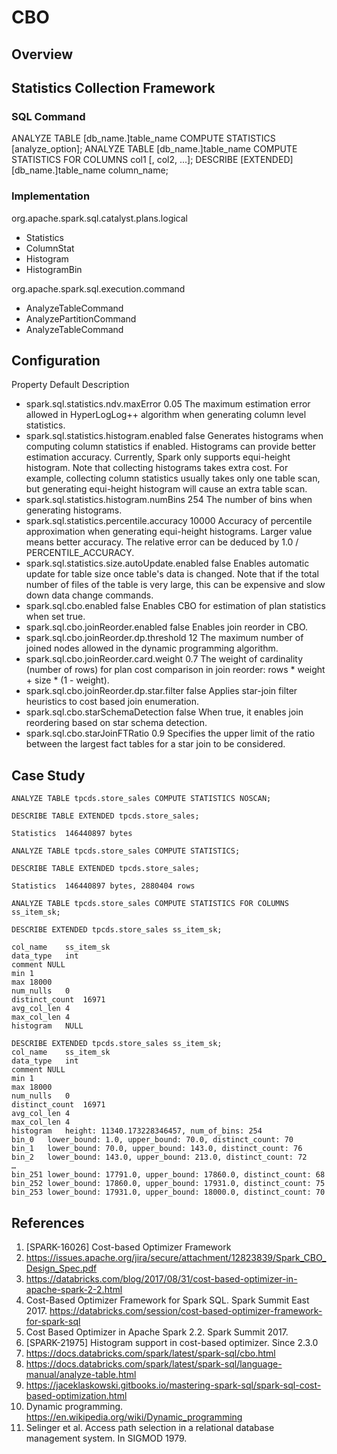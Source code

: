 # CBO

## Overview




## Statistics Collection Framework

### SQL Command

ANALYZE TABLE [db_name.]table_name COMPUTE STATISTICS [analyze_option];
ANALYZE TABLE [db_name.]table_name COMPUTE STATISTICS FOR COLUMNS col1 [, col2, ...];
DESCRIBE [EXTENDED] [db_name.]table_name column_name;

### Implementation

org.apache.spark.sql.catalyst.plans.logical
* Statistics
* ColumnStat
* Histogram
* HistogramBin

org.apache.spark.sql.execution.command
* AnalyzeTableCommand
* AnalyzePartitionCommand
* AnalyzeTableCommand


## Configuration

Property Default Description
* spark.sql.statistics.ndv.maxError	0.05	The maximum estimation error allowed in HyperLogLog++ algorithm when generating column level statistics.
* spark.sql.statistics.histogram.enabled	false	Generates histograms when computing column statistics if enabled. Histograms can provide better estimation accuracy. Currently, Spark only supports equi-height histogram. Note that collecting histograms takes extra cost. For example, collecting column statistics usually takes only one table scan, but generating equi-height histogram will cause an extra table scan.
* spark.sql.statistics.histogram.numBins	254	The number of bins when generating histograms.
* spark.sql.statistics.percentile.accuracy	10000	Accuracy of percentile approximation when generating equi-height histograms. Larger value means better accuracy. The relative error can be deduced by 1.0 / PERCENTILE_ACCURACY.
* spark.sql.statistics.size.autoUpdate.enabled	false	Enables automatic update for table size once table's data is changed. Note that if the total number of files of the table is very large, this can be expensive and slow down data change commands.
* spark.sql.cbo.enabled	false	Enables CBO for estimation of plan statistics when set true.
* spark.sql.cbo.joinReorder.enabled	false	Enables join reorder in CBO.
* spark.sql.cbo.joinReorder.dp.threshold	12	The maximum number of joined nodes allowed in the dynamic programming algorithm.
* spark.sql.cbo.joinReorder.card.weight	0.7	The weight of cardinality (number of rows) for plan cost comparison in join reorder: rows * weight + size * (1 - weight).
* spark.sql.cbo.joinReorder.dp.star.filter	false	Applies star-join filter heuristics to cost based join enumeration.
* spark.sql.cbo.starSchemaDetection	false	When true, it enables join reordering based on star schema detection.
* spark.sql.cbo.starJoinFTRatio	0.9	Specifies the upper limit of the ratio between the largest fact tables for a star join to be considered.


## Case Study

```
ANALYZE TABLE tpcds.store_sales COMPUTE STATISTICS NOSCAN;

DESCRIBE TABLE EXTENDED tpcds.store_sales;

Statistics	146440897 bytes
```

```
ANALYZE TABLE tpcds.store_sales COMPUTE STATISTICS;

DESCRIBE TABLE EXTENDED tpcds.store_sales;

Statistics	146440897 bytes, 2880404 rows
```

```
ANALYZE TABLE tpcds.store_sales COMPUTE STATISTICS FOR COLUMNS ss_item_sk;

DESCRIBE EXTENDED tpcds.store_sales ss_item_sk;

col_name	ss_item_sk
data_type	int
comment	NULL
min	1
max	18000
num_nulls	0
distinct_count	16971
avg_col_len	4
max_col_len	4
histogram	NULL
```

```
DESCRIBE EXTENDED tpcds.store_sales ss_item_sk;
col_name	ss_item_sk
data_type	int
comment	NULL
min	1
max	18000
num_nulls	0
distinct_count	16971
avg_col_len	4
max_col_len	4
histogram	height: 11340.173228346457, num_of_bins: 254
bin_0	lower_bound: 1.0, upper_bound: 70.0, distinct_count: 70
bin_1	lower_bound: 70.0, upper_bound: 143.0, distinct_count: 76
bin_2	lower_bound: 143.0, upper_bound: 213.0, distinct_count: 72
…
bin_251	lower_bound: 17791.0, upper_bound: 17860.0, distinct_count: 68
bin_252	lower_bound: 17860.0, upper_bound: 17931.0, distinct_count: 75
bin_253	lower_bound: 17931.0, upper_bound: 18000.0, distinct_count: 70
```

## References
1. [SPARK-16026] Cost-based Optimizer Framework
2. https://issues.apache.org/jira/secure/attachment/12823839/Spark_CBO_Design_Spec.pdf
3. https://databricks.com/blog/2017/08/31/cost-based-optimizer-in-apache-spark-2-2.html
4. Cost-Based Optimizer Framework for Spark SQL. Spark Summit East 2017. https://databricks.com/session/cost-based-optimizer-framework-for-spark-sql
5. Cost Based Optimizer in Apache Spark 2.2. Spark Summit 2017. 
6. [SPARK-21975] Histogram support in cost-based optimizer. Since 2.3.0
7. https://docs.databricks.com/spark/latest/spark-sql/cbo.html
8. https://docs.databricks.com/spark/latest/spark-sql/language-manual/analyze-table.html
9. https://jaceklaskowski.gitbooks.io/mastering-spark-sql/spark-sql-cost-based-optimization.html
10. Dynamic programming. https://en.wikipedia.org/wiki/Dynamic_programming
11. Selinger et al. Access path selection in a relational database management system. In SIGMOD 1979.
